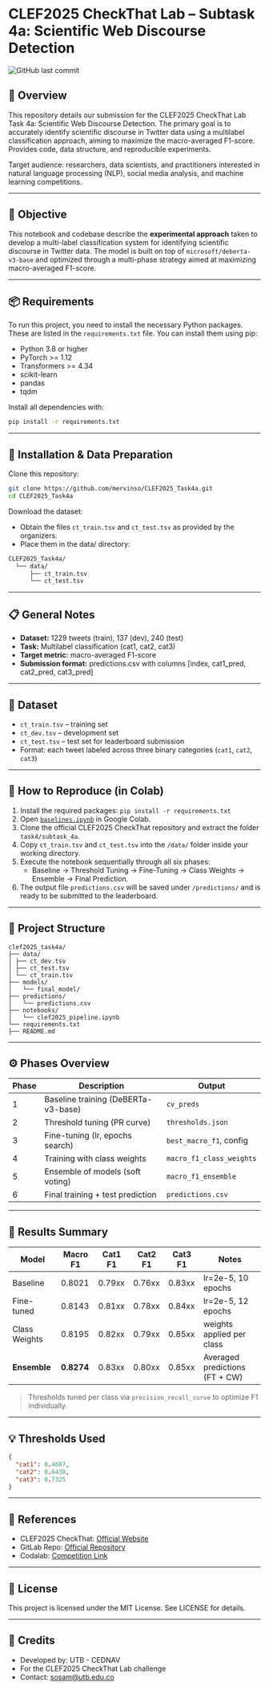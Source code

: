 
# CLEF2025 CheckThat Lab – Subtask 4a: Scientific Web Discourse Detection

![GitHub last commit](https://img.shields.io/github/last-commit/mervinso/CLEF2025_Task4a)
<!-- ![GitHub license](https://img.shields.io/github/license/mervinso/CLEF2025_Task4a) -->

## 🏁 Overview

This repository details our submission for the CLEF2025 CheckThat Lab Task 4a: Scientific Web Discourse Detection. The primary goal is to accurately identify scientific discourse in Twitter data using a multilabel classification approach, aiming to maximize the macro-averaged F1-score. Provides code, data structure, and reproducible experiments.

Target audience: researchers, data scientists, and practitioners interested in natural language processing (NLP), social media analysis, and machine learning competitions.

---

## 📌 Objective

This notebook and codebase describe the **experimental approach** taken to develop a multi-label classification system for identifying scientific discourse in Twitter data. The model is built on top of `microsoft/deberta-v3-base` and optimized through a multi-phase strategy aimed at maximizing macro-averaged F1-score.

---

## 📦 Requirements

To run this project, you need to install the necessary Python packages. These are listed in the `requirements.txt` file.
You can install them using pip:

- Python 3.8 or higher
- PyTorch >= 1.12
- Transformers >= 4.34
- scikit-learn
- pandas
- tqdm

Install all dependencies with:
```bash
pip install -r requirements.txt
```
---

## 🚚 Installation & Data Preparation

Clone this repository:
```bash
git clone https://github.com/mervinso/CLEF2025_Task4a.git
cd CLEF2025_Task4a
```

Download the dataset:
- Obtain the files `ct_train.tsv` and `ct_test.tsv` as provided by the organizers.
- Place them in the data/ directory:
```bash
CLEF2025_Task4a/
  └── data/
      ├── ct_train.tsv
      └── ct_test.tsv
```

---

## 📋 General Notes

- **Dataset:** 1229 tweets (train), 137 (dev), 240 (test)
- **Task:** Multilabel classification (cat1, cat2, cat3)
- **Target metric:** macro-averaged F1-score
- **Submission format:** predictions.csv with columns [index, cat1_pred, cat2_pred, cat3_pred]

---
## 🔬 Dataset

- `ct_train.tsv` – training set
- `ct_dev.tsv` – development set
- `ct_test.tsv` – test set for leaderboard submission
- Format: each tweet labeled across three binary categories (`cat1`, `cat2`, `cat3`)

---

## 🚀 How to Reproduce (in Colab)

1. Install the required packages: `pip install -r requirements.txt`
2. Open [`baselines.ipynb`](notebooks/baselines.ipynb) in Google Colab.
3. Clone the official CLEF2025 CheckThat repository and extract the folder `task4/subtask_4a`.
4. Copy `ct_train.tsv` and `ct_test.tsv` into the `/data/` folder inside your working directory.
5. Execute the notebook sequentially through all six phases:
   - Baseline → Threshold Tuning → Fine-Tuning → Class Weights → Ensemble → Final Prediction.
6. The output file `predictions.csv` will be saved under `/predictions/` and is ready to be submitted to the leaderboard.

---

## 📂 Project Structure

```
clef2025_task4a/
├── data/
│ ├── ct_dev.tsv
│ ├── ct_test.tsv
│ └── ct_train.tsv
├── models/
│   └── final_model/
├── predictions/
│   └── predictions.csv
├── notebooks/
│   └── clef2025_pipeline.ipynb
└── requirements.txt
├── README.md
```
---

## ⚙️ Phases Overview

| Phase | Description                          | Output                        |
|-------|--------------------------------------|-------------------------------|
| 1     | Baseline training (DeBERTa-v3-base)  | `cv_preds`                    |
| 2     | Threshold tuning (PR curve)          | `thresholds.json`             |
| 3     | Fine-tuning (lr, epochs search)      | `best_macro_f1`, config       |
| 4     | Training with class weights          | `macro_f1_class_weights`      |
| 5     | Ensemble of models (soft voting)     | `macro_f1_ensemble`           |
| 6     | Final training + test prediction     | `predictions.csv`             |

---

## 🧪 Results Summary

| Model           | Macro F1 | Cat1 F1 | Cat2 F1 | Cat3 F1 | Notes                          |
|------------------|----------|---------|---------|---------|--------------------------------|
| Baseline         | 0.8021   | 0.79xx  | 0.76xx  | 0.83xx  | lr=2e-5, 10 epochs              |
| Fine-tuned       | 0.8143   | 0.81xx  | 0.78xx  | 0.84xx  | lr=2e-5, 12 epochs              |
| Class Weights    | 0.8195   | 0.82xx  | 0.79xx  | 0.85xx  | weights applied per class      |
| **Ensemble**     | **0.8274** | 0.83xx  | 0.80xx  | 0.85xx  | Averaged predictions (FT + CW) |

> Thresholds tuned per class via `precision_recall_curve` to optimize F1 individually.

---

## 💡 Thresholds Used

```json
{
  "cat1": 0.4607,
  "cat2": 0.6438,
  "cat3": 0.7325
}
```
---

## 🔗 References

- CLEF2025 CheckThat: [Official Website](https://checkthat.gitlab.io/clef2025/)
- GitLab Repo: [Official Repository](https://gitlab.com/checkthat_lab/clef2025-checkthat-lab)
- Codalab: [Competition Link](https://codalab.lisn.upsaclay.fr/competitions/22359)

---

## 📄 License
This project is licensed under the MIT License. See LICENSE for details.

---

## 📌 Credits

- Developed by: UTB - CEDNAV
- For the CLEF2025 CheckThat Lab challenge
- Contact: sosam@utb.edu.co



